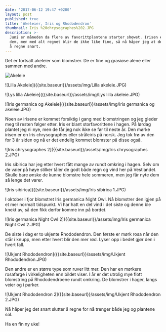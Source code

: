 ```yaml
---
date: '2017-06-12 19:47 +0200'
layout: post
published: true
title: 'Akeleier, Iris og Rhododendron'
thumbnail: Iris %20chrysographes%202.JPG
description: >-
  Juni er måneden da flere av favorittplantene starter showet. Irisen er blant
  dem, men med alt regnet blir de ikke like fine, så nå håper jeg at det slutter
  å regne snart.
---
```


Det er fortsatt akeleier som blomstrer. De er fine og grasiøse alene eller sammen med andre. 

![Akeleie]({{site.baseurl}}/assets/img/Akeleie.JPG)

![Lilla Akeleie]({{site.baseurl}}/assets/img/Lilla akeleie.JPG)

<!--more-->

![Lys lilla Akeleie]({{site.baseurl}}/assets/img/Lys lilla akeleie.JPG)

![Iris germanica og Akeleie]({{site.baseurl}}/assets/img/Iris germanica og akeleie.JPG)

Noen av irisene er kommet forsiktig i gang med blomstringen og jeg gleder meg til resten følger etter. Iris er blant storfavorittene i hagen. På lørdag plantet jeg ni nye, men de får jeg nok ikke se før til neste år. Den mørke irisen er en Iris chrysographes eller stråleiris på norsk.  Jeg tok frø av den for 3 år siden og nå er det endelig kommet blomster på disse også.

![Iris chrysographes 2]({{site.baseurl}}/assets/img/Iris chrysographes 2.JPG)

Iris sibirica har jeg etter hvert fått mange av rundt omkring i hagen. Selv om de vaier på høye stilker tåler de godt både regn og vind her på Vestlandet.  Skulle bare ønske de kunne blomstre hele sommeren, men jeg får nyte dem så lenge det varer. 

![Iris sibirica]({{site.baseurl}}/assets/img/Iris sibirica 1.JPG)

I oktober i fjor blomstret Iris germanica Night Owl. Nå blomstrer den igjen på et mer normalt tidspunkt. Vi har hatt en del vind i det siste og denne ble knekt av, så den fikk derfor komme inn på bordet. 

![Iris germanica Night Owl 2]({{site.baseurl}}/assets/img/Iris germanica Night Owl 2.JPG)

De siste i dag er to ukjente Rhododendron. Den første er mørk rosa når den står i knupp, men etter hvert blir den mer rød. Lyser opp i bedet gjør den i hvert fall. 

![Ukjent Rhododendron]({{site.baseurl}}/assets/img/Ukjent Rhododendron.JPG)

Den andre er en større type som ruver litt mer. Den har en mørkere rosafarge i virkeligheten enn bildet viser. I år er det utrolig mye flott blomstring på Rhododendroene rundt omkring. De blomstrer i hager, langs veier og i parker. 

![Ukjent Rhododendron 2]({{site.baseurl}}/assets/img/Ukjent Rhododendron 2.JPG)

Nå håper jeg det snart slutter å regne for nå trenger både jeg og plantene sol.

Ha en fin ny uke!
